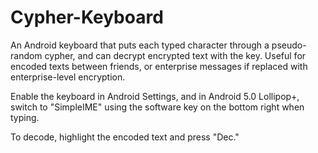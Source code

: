 # Cypher-Keyboard
An Android keyboard that puts each typed character through a pseudo-random cypher, and can decrypt encrypted text with the key.
Useful for encoded texts between friends, or enterprise messages if replaced with enterprise-level encryption.

Enable the keyboard in Android Settings, and in Android 5.0 Lollipop+, switch to "SimpleIME"
using the software key on the bottom right when typing.

To decode, highlight the encoded text and press "Dec."
